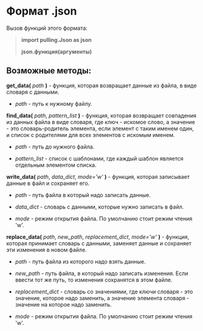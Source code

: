 # Формат .json
Вызов функций этого формата:

> **import pulling.Json as json**
>
> **json.функция(аргументы)**
## Возможные методы:
**get_data(** *path* **)** - функция, которая возвращает данные из файла, в виде словаря с данными.

 - *path* - путь к нужному файлу.


**find_data(** *path*, *pattern_list* **)** - функция, которая возвращает совпадения из данных файла в виде словаря, где ключ - искомое слово, а значение - это словарь-родитель элемента, если элемент с таким именем один, и список с родителями для всех элементов с искомым именем.

 - *path* - путь до нужного файла.

 - *pattern_list* - список с шаблонами, где каждый шаблон является отдельным элементом списка.


**write_data(** *path*, *data_dict*, *mode='w'* **)** - функция, которая записывает данные в файл и сохраняет его.

 - *path* - путь файла в который надо записать данные.

 - *data_dict* - словарь с данными, которые нужно записать в файл.

 - *mode* - режим открытия файла. По умолчанию стоит режим чтения 'w'.


**replace_data(** *path*, *new_path*, *replacement_dict*, *mode='w'* **)** - функция, которая принимает словарь с данными, заменяет данные и сохраняет эти изменения в новом файле.

 - *path* - путь файла из которого надо взять данные.

 - *new_path* - путь файла, в который надо записать изменения. Если ввести тот же путь, то изменения сохранятся в этом файле.

 - *replacement_dict* - словарь со значениями, где ключи словаря - это значение, которое надо заменить, а значение элемента словаря - значение на которое надо заменить.

 - *mode* - режим открытия файла. По умолчанию стоит режим чтения 'w'.